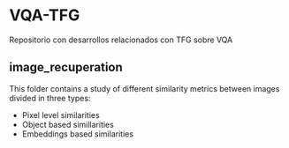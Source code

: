 # VQA-TFG
Repositorio con desarrollos relacionados con TFG sobre VQA


## image_recuperation
This folder contains a study of different similarity metrics between images divided in three types:
  - Pixel level similarities
  - Object based simillarities
  - Embeddings based similarities
